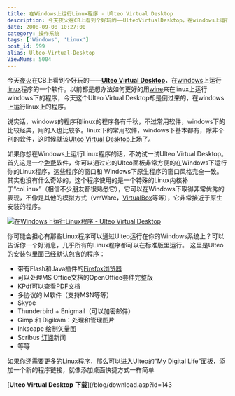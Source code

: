 ```yaml
---
title: 在Windows上运行Linux程序 - Ulteo Virtual Desktop
description: 今天夜火在CB上看到个好玩的——UlteoVirtualDesktop，在windows上运行linux程序的一个软件。以前都是想办法如何更好的用wine来在linux上运行windows下的程序，今天这个UlteoVirtualDesktop却是倒过来的，在windows上运行linux上的程序。说实话，windows的程序和linux的程序各有千秋，不过常用软件，windows下的比较经典，用的人也比较多。linux下的常用软件，windows下基本都有，除非个别的软件，这时候就该UlteoVirtualDesktop上场了。
date: 2008-09-08 10:27:00
category: 操作系统
tags: ['Windows', 'Linux']
post_id: 599
alias: Ulteo-Virtual-Desktop
ViewNums: 5004
---
```


今天[夜火](/blog/)在CB上看到个好玩的——[**Ulteo Virtual Desktop**](/blog/ulteo-virtual-desktop)，在[windows](/blog/deepin-litexp-windows-xp-sp3-v62)上运行[linux](/tags/Linux)程序的一个软件。以前都是想办法如何更好的用[wine](/blog/wine-113)来在linux上运行windows下的程序，今天这个Ulteo Virtual Desktop却是倒过来的，在windows上运行linux上的程序。

说实话，windows的程序和linux的程序各有千秋，不过常用软件，windows下的比较经典，用的人也比较多。linux下的常用软件，windows下基本都有，除非个别的软件，这时候就该[Ulteo Virtual Desktop](/blog/ulteo-virtual-desktop)上场了。

如果你想在Windows上运行Linux程序的话，不妨试一试Ulteo Virtual Desktop。首先这是一个[免费](/blog/130a)软件，你可以通过它的Ulteo面板非常方便的在Windows下运行你的Linux程序，这些程序的窗口和 Windows下原生程序的窗口风格完全一致。其实也没有什么奇妙的，这个程序使用的是一个特殊的Linux内核补丁“coLinux”（相信不少朋友都很熟悉它），它可以在Windows下取得非常优秀的表现，不像是其他的模拟方式（vmWare，[VirtualBox](/blog/121a)等等），它非常接近于原生安装的程序。

[![在Windows上运行Linux程序 - Ulteo Virtual Desktop](http://www.cnbeta.com/upimg/080907/ugmbbc_085242.jpg)](/blog/ulteo-virtual-desktop)

你可能会担心有那些Linux程序可以通过Ulteo运行在你的Windows系统上？可以告诉你一个好消息，几乎所有的Linux程序都可以在标准版里运行。
这里是Ulteo的安装包里面已经默认包含的程序：

* 带有Flash和Java插件的[Firefox浏览器](/blog/firefox-302-rc2-chs)
* 可以处理MS Office文档的OpenOffice套件完整版
* KPdf可以查看[PDF](/blog/foxit-reader-v23)文档
* 多协议的IM软件（支持MSN等等）
* Skype
* Thunderbird + Enigmail（可以加密邮件）
* Gimp 和 Digikam：处理和管理图片
* Inkscape 绘制矢量图
* Scribus [订阅](http://feed.feedsky.com/15897)新闻
* 等等

如果你还需要更多的Linux程序，那么可以进入Ulteo的“My Digital Life”面板，添加一个新的程序链接，就像添加桌面快捷方式一样简单

[**Ulteo Virtual Desktop** **下载**](/blog/download.asp?id=143


